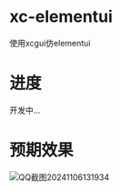 # xc-elementui
使用xcgui仿elementui

# 进度
开发中...

# 预期效果
![QQ截图20241106131934](https://github.com/user-attachments/assets/88fee58a-588c-46d1-8000-9d5eb388d2ef)
